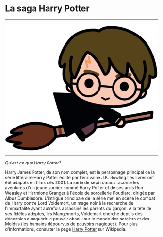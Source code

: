 # La saga Harry Potter
>
* * * 
![imageHP](https://github.com/ChloeBED/Harry-Potter/blob/main/pngwing.com.png)
* * *
>
*Qu'est ce que Harry Potter?*
>
Harry James Potter, de son nom complet, est le personnage principal de la série littéraire Harry Potter écrite par l'écrivaine J.K. Rowling.Les livres ont été adaptés en films dès 2001. La série de sept romans raconte les aventures d'un jeune sorcier nommé Harry Potter et de ses amis Ron Weasley et Hermione Granger à l'école de sorcellerie Poudlard, dirigée par Albus Dumbledore. L'intrigue principale de la série met en scène le combat de Harry contre Lord Voldemort, un mage noir à la recherche de l'immortalité ayant autrefois assassiné les parents du garçon. À la tête de ses fidèles adeptes, les Mangemorts, Voldemort cherche depuis des décennies à acquérir le pouvoir absolu sur le monde des sorciers et des Moldus (les humains dépourvus de pouvoirs magiques). 
Pour plus d'informations, consulter la page [Harry Potter](https://fr.wikipedia.org/wiki/Harry_Potter) sur Wikipédia. 


